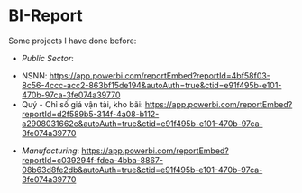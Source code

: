# BI-Report
Some projects I have done before:
- *Public Sector*:
+ NSNN: https://app.powerbi.com/reportEmbed?reportId=4bf58f03-8c56-4ccc-acc2-863bf15de194&autoAuth=true&ctid=e91f495b-e101-470b-97ca-3fe074a39770
+ Quý - Chỉ số giá vận tải, kho bãi: https://app.powerbi.com/reportEmbed?reportId=d2f589b5-314f-4a08-b112-a2908031662e&autoAuth=true&ctid=e91f495b-e101-470b-97ca-3fe074a39770
- *Manufacturing*: https://app.powerbi.com/reportEmbed?reportId=c039294f-fdea-4bba-8867-08b63d8fe2db&autoAuth=true&ctid=e91f495b-e101-470b-97ca-3fe074a39770 
